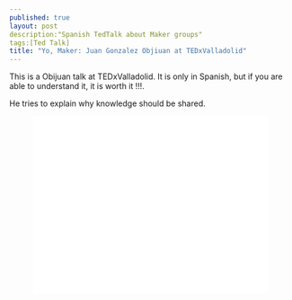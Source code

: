 ```yaml
---
published: true
layout: post
description:"Spanish TedTalk about Maker groups"
tags:[Ted Talk]
title: "Yo, Maker: Juan Gonzalez Objiuan at TEDxValladolid"
---
```



This is a Obijuan talk at TEDxValladolid. It is only in Spanish, but if you are able to understand it, it is worth it !!!.

He tries to explain why knowledge should be shared.

<center>
<iframe src="//www.youtube.com/embed/94_uaafCR0w" height="315" width="420" allowfullscreen="" frameborder="0"></iframe></center>
